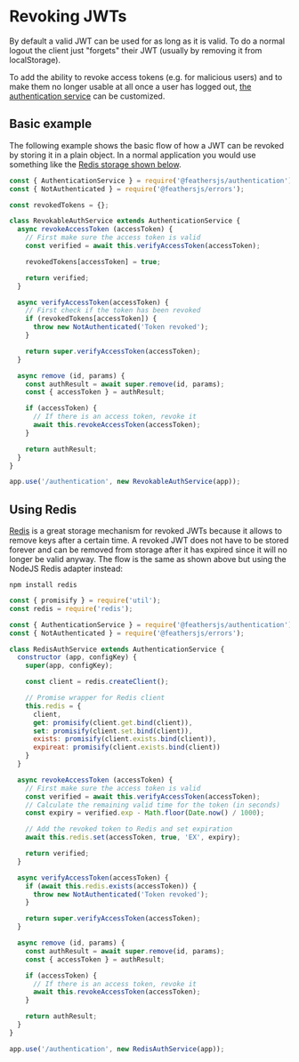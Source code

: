 # Revoking JWTs

By default a valid JWT can be used for as long as it is valid. To do a normal logout the client just "forgets" their JWT (usually by removing it from localStorage).

To add the ability to revoke access tokens (e.g. for malicious users) and to make them no longer usable at all once a user has logged out, [the authentication service](../../api/authentication/service.md) can be customized.

## Basic example

The following example shows the basic flow of how a JWT can be revoked by storing it in a plain object. In a normal application you would use something like the [Redis storage shown below](using-redis).

```js
const { AuthenticationService } = require('@feathersjs/authentication');
const { NotAuthenticated } = require('@feathersjs/errors');

const revokedTokens = {};

class RevokableAuthService extends AuthenticationService {
  async revokeAccessToken (accessToken) {
    // First make sure the access token is valid
    const verified = await this.verifyAccessToken(accessToken);

    revokedTokens[accessToken] = true;

    return verified;
  }

  async verifyAccessToken(accessToken) {
    // First check if the token has been revoked
    if (revokedTokens[accessToken]) {
      throw new NotAuthenticated('Token revoked');
    }

    return super.verifyAccessToken(accessToken);
  }

  async remove (id, params) {
    const authResult = await super.remove(id, params);
    const { accessToken } = authResult;

    if (accessToken) {
      // If there is an access token, revoke it
      await this.revokeAccessToken(accessToken);
    }

    return authResult;
  }
}

app.use('/authentication', new RevokableAuthService(app));
```

## Using Redis

[Redis](https://redis.io/) is a great storage mechanism for revoked JWTs because it allows to remove keys after a certain time. A revoked JWT does not have to be stored forever and can be removed from storage after it has expired since it will no longer be valid anyway. The flow is the same as shown above but using the NodeJS Redis adapter instead:

```
npm install redis
```

```js
const { promisify } = require('util');
const redis = require('redis');

const { AuthenticationService } = require('@feathersjs/authentication');
const { NotAuthenticated } = require('@feathersjs/errors');

class RedisAuthService extends AuthenticationService {
  constructor (app, configKey) {
    super(app, configKey);

    const client = redis.createClient();

    // Promise wrapper for Redis client
    this.redis = {
      client,
      get: promisify(client.get.bind(client)),
      set: promisify(client.set.bind(client)),
      exists: promisify(client.exists.bind(client)),
      expireat: promisify(client.exists.bind(client))
    }
  }

  async revokeAccessToken (accessToken) {
    // First make sure the access token is valid
    const verified = await this.verifyAccessToken(accessToken);
    // Calculate the remaining valid time for the token (in seconds)
    const expiry = verified.exp - Math.floor(Date.now() / 1000);

    // Add the revoked token to Redis and set expiration
    await this.redis.set(accessToken, true, 'EX', expiry);

    return verified;
  }

  async verifyAccessToken(accessToken) {
    if (await this.redis.exists(accessToken)) {
      throw new NotAuthenticated('Token revoked');
    }

    return super.verifyAccessToken(accessToken);
  }

  async remove (id, params) {
    const authResult = await super.remove(id, params);
    const { accessToken } = authResult;

    if (accessToken) {
      // If there is an access token, revoke it
      await this.revokeAccessToken(accessToken);
    }

    return authResult;
  }
}

app.use('/authentication', new RedisAuthService(app));
```
